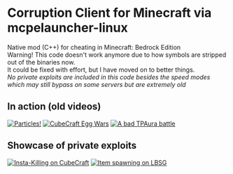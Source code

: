 # Corruption Client for Minecraft via mcpelauncher-linux
Native mod (C++) for cheating in Minecraft: Bedrock Edition\
Warning! This code doesn't work anymore due to how symbols are stripped out of the binaries now.\
It could be fixed with effort, but I have moved on to better things.\
*No private exploits are included in this code besides the speed modes which may still bypass on some servers but are extremely old*
## In action (old videos)
[![Particles!](https://res.cloudinary.com/marcomontalbano/image/upload/v1656013204/video_to_markdown/images/youtube--xIf78Vyx0l4-c05b58ac6eb4c4700831b2b3070cd403.jpg)](https://youtu.be/xIf78Vyx0l4 "Particles!")
[![CubeCraft Egg Wars](https://res.cloudinary.com/marcomontalbano/image/upload/v1656013079/video_to_markdown/images/youtube--cy4nrQo38E0-c05b58ac6eb4c4700831b2b3070cd403.jpg)](https://youtu.be/cy4nrQo38E0 "CubeCraft Egg Wars")
[![A bad TPAura battle](https://res.cloudinary.com/marcomontalbano/image/upload/v1656012949/video_to_markdown/images/youtube--dlmHpVtFnaM-c05b58ac6eb4c4700831b2b3070cd403.jpg)](https://youtu.be/dlmHpVtFnaM "A bad TPAura battle")
## Showcase of private exploits
[![Insta-Killing on CubeCraft](https://res.cloudinary.com/marcomontalbano/image/upload/v1656012870/video_to_markdown/images/youtube--lC17i9n1nqc-c05b58ac6eb4c4700831b2b3070cd403.jpg)](https://youtu.be/lC17i9n1nqc "Insta-Killing on CubeCraft")
[![Item spawning on LBSG](https://res.cloudinary.com/marcomontalbano/image/upload/v1656012975/video_to_markdown/images/youtube--y2xxBw6UH8s-c05b58ac6eb4c4700831b2b3070cd403.jpg)](https://youtu.be/y2xxBw6UH8s "Item spawning on LBSG")
